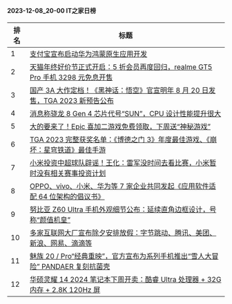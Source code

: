 #### 2023-12-08_20-00  IT之家日榜

| 排名 | 标题|
| --- | ---|
| 1 | [支付宝宣布启动华为鸿蒙原生应用开发](https://www.ithome.com/0/737/830.htm) |
| 2 | [天猫年终好价节正式开启：5 折会员再度回归，realme GT5 Pro 手机 3298 元免息开售](https://www.ithome.com/0/737/793.htm) |
| 3 | [国产 3A 大作定档！《黑神话：悟空》官宣明年 8 月 20 日发售，TGA 2023 新预告公布](https://www.ithome.com/0/737/847.htm) |
| 4 | [消息称骁龙 8 Gen 4 芯片代号“SUN”，CPU 设计性能提升很大](https://www.ithome.com/0/737/966.htm) |
| 5 | [大的要来了！Epic 喜加二游戏免费领取，下周送“神秘游戏”](https://www.ithome.com/0/737/794.htm) |
| 6 | [TGA 2023 完整获奖名单：《博德之门 3》年度最佳游戏、《崩坏：星穹铁道》最佳手游](https://www.ithome.com/0/737/889.htm) |
| 7 | [小米投资中超球队辟谣！王化：雷军没时间去看比赛，小米暂时没有相关赛事投资计划](https://www.ithome.com/0/737/767.htm) |
| 8 | [OPPO、vivo、小米、华为等 7 家企业共同发起《应用软件适配 64 位架构的倡议书》](https://www.ithome.com/0/737/804.htm) |
| 9 | [努比亚 Z60 Ultra 手机外观细节公布：延续直角边框设计，号称“颜值机皇”](https://www.ithome.com/0/737/851.htm) |
| 10 | [多家互联网大厂宣布除夕安排放假：字节跳动、腾讯、美团、新浪、网易、滴滴等](https://www.ithome.com/0/737/938.htm) |
| 11 | [魅族 20 / Pro“经典重映”，官方宣布为系列手机推出“雪人大冒险” PANDAER 复刻抗菌壳](https://www.ithome.com/0/737/772.htm) |
| 12 | [华硕灵耀 14 2024 笔记本下周开卖：酷睿 Ultra 处理器 + 32G 内存 + 2.8K 120Hz 屏](https://www.ithome.com/0/737/785.htm) |
